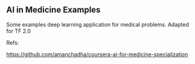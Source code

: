 ## AI in Medicine Examples
Some examples deep learning application for medical problems. Adapted 
for TF 2.0

Refs:

https://github.com/amanchadha/coursera-ai-for-medicine-specialization
